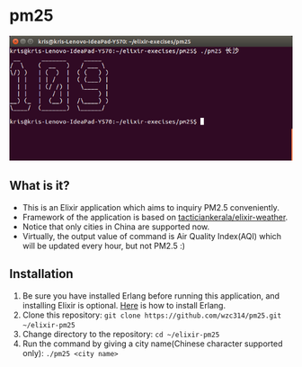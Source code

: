 # pm25

![screenshot](https://raw.githubusercontent.com/wzc314/pm25/master/screenshot.png)

## What is it?

* This is an Elixir application which aims to inquiry PM2.5 conveniently.
* Framework of the application is based on [tacticiankerala/elixir-weather](https://github.com/tacticiankerala/elixir-weather).
* Notice that only cities in China are supported now.
* Virtually, the output value of command is Air Quality Index(AQI) which will be updated every hour, but not PM2.5 :)

## Installation

1. Be sure you have installed Erlang before running this application, and installing Elixir is optional. [Here](http://elixir-lang.org/install.html#installing-erlang) is how to install Erlang.
2. Clone this repository: `git clone https://github.com/wzc314/pm25.git ~/elixir-pm25`
3. Change directory to the repository: `cd ~/elixir-pm25`
4. Run the command by giving a city name(Chinese character supported only): `./pm25 <city name>`
